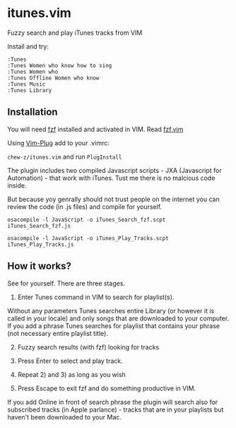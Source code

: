 # itunes.vim
Fuzzy search and play iTunes tracks from VIM

Install and try:

```
:Tunes
:Tunes Women who know how to sing
:Tunes Women who
:Tunes Offline Women who know
:Tunes Music
:Tunes Library
``` 


## Installation


You will need [fzf](https://github.com/junegunn/fzf) installed and activated in VIM. Read [fzf.vim](https://github.com/junegunn/fzf.vim)

Using [Vim-Plug](https://github.com/junegunn/vim-plug) add to your .vimrc:


``` chew-z/itunes.vim ``` and run  ```PlugInstall```

The plugin includes two compiled Javascript scripts - JXA (Javascript for Automation) - that work with iTunes. Tust me there is no malcious code inside.

But because yoy genrally should not trust people on the internet you can review the code (in .js files) and compile for yourself.

```
osacompile -l JavaScript -o iTunes_Search_fzf.scpt iTunes_Search_fzf.js

osacompile -l JavaScript -o iTunes_Play_Tracks.scpt iTunes_Play_Tracks.js
```

## How it works?

See for yourself. There are three stages. 

1) Enter Tunes command in VIM to search for playlist(s). 

Without any parameters Tunes searches entire Library (or however it is called in your locale) and only songs that are downloaded to your computer. If you add a phrase Tunes searches for playlist that contains your phrase (not necessary entire playlist title).

2) Fuzzy search results (with fzf) looking for tracks

3) Press Enter to select and play track.

4) Repeat 2) and 3) as long as you wish

5) Press Escape to exit fzf and do something productive in VIM.

If you add Online in front of search phrase the plugin will search also for subscribed tracks (in Apple parlance) - tracks that are in your playlists but haven't been downloaded to your Mac. 




